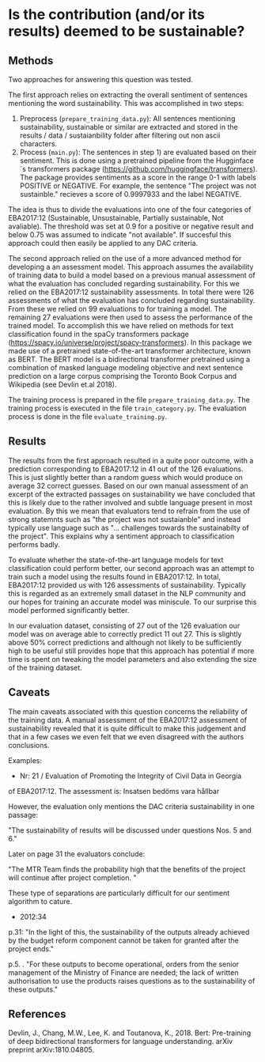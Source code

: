 # Is the contribution (and/or its results) deemed to be sustainable?

## Methods

Two approaches for answering this question was tested.

The first approach relies on extracting the overall sentiment of sentences mentioning the word sustainability. This was accomplished in two steps:

1) Preprocess (`prepare_training_data.py`):  All sentences mentioning sustainability, sustainable or similar are extracted and stored in the results / data / sustaianbility folder after filtering out non ascii characters.
2) Process (`main.py`): The sentences in step 1) are evaluated based on their sentiment. This is done using a pretrained pipeline from the 
Hugginface´s transformers package (https://github.com/huggingface/transformers). The package provides sentiments as a score in the range 0-1 with labels POSITIVE or NEGATIVE. For example, the sentence "The project was not sustainble." recieves a score of 0.9997933 and the label NEGATIVE.

The idea is thus to divide the evaluations into one of the four categories of EBA2017:12 (Sustainable, Unsustainable, Partially sustainable, Not avaliable). The threshold was set at 0.9 for a positive or negative result and below 0.75 was assumed to indicate "not available". If succesful this approach could then easily be applied to any DAC criteria.

The second approach relied on the use of a more advanced method for developing a an assessment model. This approach assumes the availability of training data to build a model based on a previous manual assessment of what the evaluation has concluded regarding sustainability. For this we relied on the EBA2017:12 sustainability assessments. In total there were 126 assessments of what the evaluation has concluded regarding sustainability. From these we relied on 99 evaluations to for training a model. The remaining 27 evaluations were then used to assess the performance of the trained model. To accomplish this we have relied on methods for text classification found in the spaCy transformers package (https://spacy.io/universe/project/spacy-transformers). In this package we made use of a pretrained state-of-the-art transformer architecture, known as BERT. The BERT model is a bidirectional transformer pretrained using a combination of masked language modeling objective and next sentence prediction on a large corpus comprising the Toronto Book Corpus and Wikipedia (see Devlin et.al 2018).

The training process is prepared in the file `prepare_training_data.py`.
The training process is executed in the file `train_category.py`.
The evaluation process is done in the file `evaluate_training.py`.


## Results

The results from the first approach resulted in a quite poor outcome, with a prediction corresponding to EBA2017:12 in 41 out of the 126 evaluations. This is just slightly better than a random guess which would produce on average 32 correct guesses. Based on our own manual assessment of an excerpt of the extracted passages on sustainability we have concluded that this is likely due to the rather involved and subtle language present in most evaluation. By this we mean that evaluators tend to refrain from the use of strong statemnts such as "the project was not sustaianble" and instead typically use language such as "... challenges towards the sustainabilty of the project". This explains why a sentiment approach to classification performs badly.

To evaluate whether the state-of-the-art language models for text classification could perform better, our second approach was an attempt to train such a model using the results found in EBA2017:12. In total, EBA2017:12 provided us with 126 assessments of sustainability. Typically this is regarded as an extremely small dataset in the NLP community and our hopes for training an accurate model was miniscule. To our surprise this model performed significantly better.

In our evaluation dataset, consisting of 27 out of the 126 evaluation our model was on average able to correctly predict 11 out 27. This is slightly above 50% correct predictions and although not likely to be sufficiently high to be useful still provides hope that this approach has potential if more time is spent on tweaking the model parameters and also extending the size of the training dataset.


## Caveats

The main caveats associated with this question concerns the reliability of the training data. A manual assessment of the EBA2017:12 assessment of sustainability revealed that it is quite difficult to make this judgement and that in a few cases we even felt that we even disagreed with the authors conclusions. 

Examples:

* Nr: 21 / Evaluation of Promoting the Integrity of Civil Data in Georgia

of EBA2017:12. The assessment is: Insatsen bedöms vara hållbar 

However, the evaluation only mentions the DAC criteria sustainability in one passage:

"The sustainability of results will be discussed under questions Nos. 5 and 6."

Later on page 31 the evaluators conclude:

"The MTR Team finds the probability high that the benefits of the project will continue after project completion. "

These type of separations are particularly difficult for our sentiment algorithm to cature.


* 2012:34

p.31: "In the light of this, the sustainability of the outputs already achieved by the budget
reform component cannot be taken for granted after the project ends."

p.5. . "For these outputs to become operational, orders from the senior management of the Ministry of Finance are
needed; the lack of written authorisation to use the products raises questions as to the
sustainability of these outputs."

## References

Devlin, J., Chang, M.W., Lee, K. and Toutanova, K., 2018. Bert: Pre-training of deep bidirectional transformers for language understanding. arXiv preprint arXiv:1810.04805.